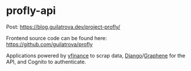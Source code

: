 # profly-api

Post: https://blog.guilatrova.dev/project-profly/

Frontend source code can be found here: https://github.com/guilatrova/profly

Applications powered by [yfinance](https://github.com/ranaroussi/yfinance) to scrap data, [Django](https://www.djangoproject.com/)/[Graphene](https://docs.graphene-python.org/projects/django/en/latest/) for the API, and Cognito to authenticate.
